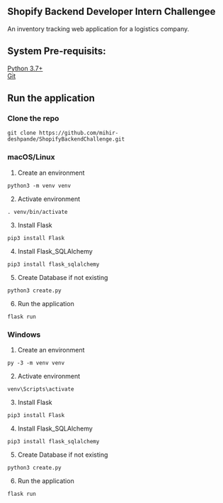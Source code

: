 ## Shopify Backend Developer Intern Challengee
An inventory tracking web application for a logistics company.

## System Pre-requisits:
[Python 3.7+](https://www.python.org/) <br />
[Git](https://git-scm.com/book/en/v2/Getting-Started-Installing-Git)

## Run the application

### Clone the repo
`git clone https://github.com/mihir-deshpande/ShopifyBackendChallenge.git`

### macOS/Linux
1. Create an environment
```
python3 -m venv venv
```

2. Activate environment
```
. venv/bin/activate
```

3. Install Flask
```
pip3 install Flask
```

4. Install Flask_SQLAlchemy
```
pip3 install flask_sqlalchemy
```


5. Create Database if not existing
```
python3 create.py
```

6. Run the application
```
flask run
```

### Windows
1. Create an environment
```
py -3 -m venv venv
```

2. Activate environment
```
venv\Scripts\activate
```

3. Install Flask
```
pip3 install Flask
```

4. Install Flask_SQLAlchemy
```
pip3 install flask_sqlalchemy
```

5. Create Database if not existing
```
python3 create.py
```

6. Run the application 
```
flask run
```
